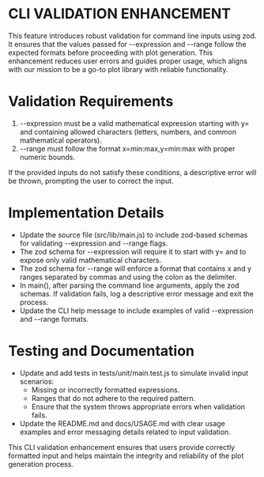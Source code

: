 # CLI VALIDATION ENHANCEMENT

This feature introduces robust validation for command line inputs using zod. It ensures that the values passed for --expression and --range follow the expected formats before proceeding with plot generation. This enhancement reduces user errors and guides proper usage, which aligns with our mission to be a go-to plot library with reliable functionality.

# Validation Requirements

1. --expression must be a valid mathematical expression starting with y= and containing allowed characters (letters, numbers, and common mathematical operators).
2. --range must follow the format x=min:max,y=min:max with proper numeric bounds. 

If the provided inputs do not satisfy these conditions, a descriptive error will be thrown, prompting the user to correct the input.

# Implementation Details

- Update the source file (src/lib/main.js) to include zod-based schemas for validating --expression and --range flags. 
- The zod schema for --expression will require it to start with y= and to expose only valid mathematical characters.
- The zod schema for --range will enforce a format that contains x and y ranges separated by commas and using the colon as the delimiter.
- In main(), after parsing the command line arguments, apply the zod schemas. If validation fails, log a descriptive error message and exit the process.
- Update the CLI help message to include examples of valid --expression and --range formats.

# Testing and Documentation

- Update and add tests in tests/unit/main.test.js to simulate invalid input scenarios: 
  - Missing or incorrectly formatted expressions.
  - Ranges that do not adhere to the required pattern.
  - Ensure that the system throws appropriate errors when validation fails.
- Update the README.md and docs/USAGE.md with clear usage examples and error messaging details related to input validation.

This CLI validation enhancement ensures that users provide correctly formatted input and helps maintain the integrity and reliability of the plot generation process.
